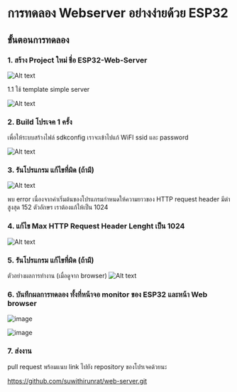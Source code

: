 # การทดลอง Webserver อย่างง่ายด้วย ESP32

##  ขั้นตอนการทดลอง 
### 1. สร้าง Project ใหม่ ชื่อ ESP32-Web-Server


![Alt text](./Pictures/1.Create-new-project.png)

1.1 ใช้ template simple server

![Alt text](./Pictures/2.Select-project-template.png)


###  2. Build โปรเจค 1 ครั้ง 
เพื่อให้ระบบสร้างไฟล์ sdkconfig เราจะเข้าไปแก้ WiFI ssid และ password
 
![Alt text](./Pictures/3.Edit-SSID-snd-Password.png)

###  3. รันโปรแกรม แก้ไขที่ผิด (ถ้ามี)

![Alt text](./Pictures/4.Found-Error.png)

พบ error เนื่องจากค่าเริ่มต้นของโปรแกรมกำหนดให้ความยาวของ HTTP request header มีต่าสูงสุด 152 ตัวอักษร เราต้องแก้ให้เป็น 1024 

###  4. แก้ไข Max HTTP Request Header Lenght เป็น 1024

![Alt text](./Pictures/5.Change-Req-Header-Len.png)

###  5. รันโปรแกรม แก้ไขที่ผิด (ถ้ามี)


ตัวอย่างผลการทำงาน (เมื่อดูจาก browser)
![Alt text](./Pictures/6.Sample-Result.png)


###  6. บันทึกผลการทดลอง ทั้งที่หน้าจอ monitor ของ ESP32 และหน้า Web browser
![image](https://github.com/suwithirunrat/ESP32-Web-Server/assets/116150760/2df16dc7-14c5-443e-bef9-8ac5723271df)

![image](https://github.com/suwithirunrat/ESP32-Web-Server/assets/116150760/feeb754b-3b3b-4612-86de-4c2086920eb4)

###  7. ส่งงาน
pull request พร้อมแนบ link ไปยัง repository ของโปรเจคด้วยนะ

https://github.com/suwithirunrat/web-server.git
